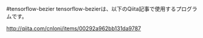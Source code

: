 #tensorflow-bezier
tensorflow-bezierは、以下のQiita記事で使用するプログラムです。

http://qiita.com/cnloni/items/00292a962bb131da9787


